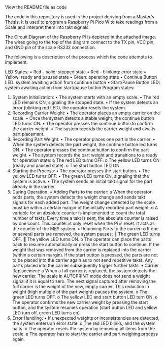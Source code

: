 View the README file as code

The code in this repository is used in the project deriving from a Master's Thesis. 
It is used to program a Raspberry Pi Pico W to take readings from a Scale and interpret them into takt signals. 

The Circuit Diagram of the Raspberry Pi is depicted in the attached image. 
The wires going to the top of the diagram connect to the TX pin, VCC pin, and GND pin of the scale RS232 connection.

The following is a description of the process which the code attempts to implement.

LED States: 
  •	Red – solid: stopped state
  •	Red – blinking: error state
  •	Yellow: ready and paused state
  •	Green: operating state
  •	Continue Button LED: system awaiting action from continue button
  •	Start/Pause Button LED: system awaiting action from start/pause button
Program states: 
1.	System Initialization:
  •	The system starts with an empty scale.
  •	The red LED remains ON, signaling the stopped state.
  •	If the system detects an error (blinking red LED), the operator resets the system.
2.	Recording Carrier Weight:
  •	The operator places an empty carrier on the scale.
  •	Once the system detects a stable weight, the continue button LED turns ON.
  •	The operator presses the continue button to confirm the carrier weight.
  •	The system records the carrier weight and awaits part placement.
3.	Recording Part Weight:
  •	The operator places one part in the carrier.
  •	When the system detects the part weight, the continue button led turns ON.
  •	The operator presses the continue button to confirm the part weight.
  •	The system records the part weight and transitions to a ready for operation state:
    o	The red LED turns OFF.
    o	The yellow LED turns ON (ready and paused state).
    o	The start button LED ON.
4.	Starting the Process:
  •	The operator presses the start button.
  •	The yellow LED turns OFF.
  •	The green LED turns ON, signaling that the system is active.
  •	The system sends an initial takt signal for the part already in the carrier.
5.	During Operation:
  •	Adding Parts to the carrier:
    o	When the operator adds parts, the system detects the weight change and sends takt signals for each added part. The weight change detected by the scale must be within a certain margin of the initially recorded part weight.
    o	A variable for an absolute counter is implemented to count the total number of takts. Every time a takt is sent, the absolute counter is raised by one count. This counter is only reset when the Pi is reset. It acts as the counter of the MES system. 
  •	Removing Parts to the carrier:
    o	If one or several parts are removed, the system pauses:
      	The green LED turns OFF.
      	The yellow LED turns ON.
    o	The operator can place the parts back to resume automatically or press the start button to continue. If the weight that was removed from the carrier is replaced into the carrier (within a certain margin). If the start button is pressed, the parts are not to be placed into the carrier again as to not send repetitive takts. Any parts placed into the carrier subsequently trigger further takts. 
  •	Carrier Replacement:
    o	When a full carrier is replaced, the system detects the new carrier. The scale in AUTOPRINT mode does not send a weight signal if it is equal to zero. The next signal captured after removing the full carrier is the weight of the new, empty carrier. This reduction in weight (high multiple of the part weight) pauses the system.
    o	The green LED turns OFF.
    o	The yellow LED and start button LED turn ON.
    o	The operator confirms the new carrier weight by pressing the start button, and the system resumes operation (start button LED and yellow LED turn off, green LED turns on)
7.	Error Handling:
  •	If unexpected weights or inconsistencies are detected, the system enters an error state:
    o	The red LED blinks, and the system halts.
    o	The operator resets the system by removing all items from the scale.
    o	The operator has to start the carrier and part weighing process again. 
